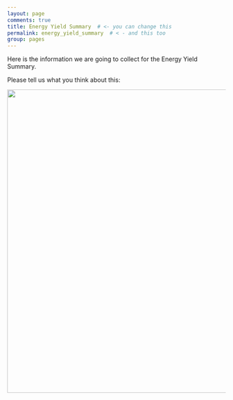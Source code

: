 ```yaml
---
layout: page
comments: true
title: Energy Yield Summary  # <- you can change this
permalink: energy_yield_summary  # < - and this too
group: pages
---
```


Here is the information we are going to collect for the Energy Yield Summary.

Please tell us what you think about this:

<img class="wra-image"
     style="width: 700px"
     src="{{ site.baseurl }}/assets/images/EnergyYieldSummary.png">

